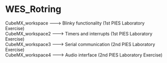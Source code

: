# WES_Rotring
CubeMX_workspace 	  ---> Blinky functionality 	(1st PIES Laboratory Exercise)\
CubeMX_workspace2 	---> Timers and interrupts 	(1st PIES Laboratory Exercise)\
CubeMX_workspace3 	---> Serial communication 	(2nd PIES Laboratory Exercise)\
CubeMX_workspace4	  ---> Audio interface 		    (2nd PIES Laboratory Exercise)
